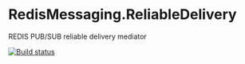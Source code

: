 # RedisMessaging.ReliableDelivery
REDIS PUB/SUB reliable delivery mediator

[![Build status](https://oriflame.visualstudio.com/Ori.Common/_apis/build/status/Redis/RedisMessaging.ReliableDelivery-CD)](https://oriflame.visualstudio.com/Ori.Common/_build/latest?definitionId=1324)